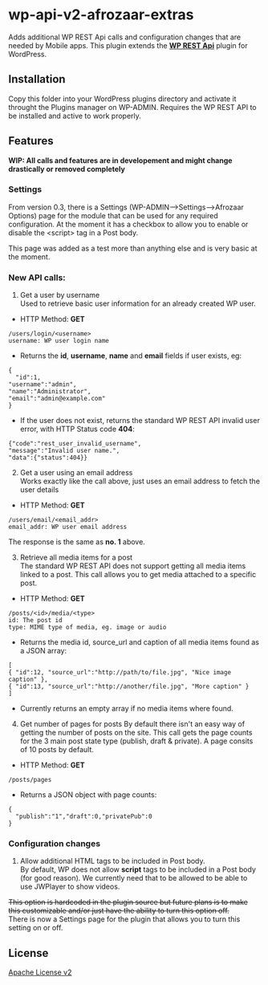# wp-api-v2-afrozaar-extras
Adds additional WP REST Api calls and configuration changes that are needed by Mobile apps.
This plugin extends the **[WP REST Api](https://github.com/WP-API/WP-API)** plugin for WordPress.

## Installation

Copy this folder into your WordPress plugins directory and activate it throught the Plugins manager on WP-ADMIN.
Requires the WP REST API to be installed and active to work properly.

## Features
**WIP: All calls and features are in developement and might change drastically or removed completely**

### Settings
From version 0.3, there is a Settings (WP-ADMIN-->Settings-->Afrozaar Options) page for the module that can be used for any required configuration. At the moment it has a checkbox to allow you to enable or disable the &lt;script&gt; tag in a Post body.

This page was added as a test more than anything else and is very basic at the moment.

### New API calls:
1. Get a user by username<br />
  Used to retrieve basic user information for an already created WP user.
  - HTTP Method: **GET**
  ~~~~
  /users/login/<username>
  username: WP user login name
  ~~~~
  - Returns the **id**, **username**, **name** and **email** fields if user exists, eg:
  ~~~~
  {
    "id":1,
  "username":"admin",
  "name":"Administrator",
  "email":"admin@example.com"
}
  ~~~~
  - If the user does not exist, returns the standard WP REST API invalid user error, with HTTP Status code **404**:
  ~~~~
  {"code":"rest_user_invalid_username",
  "message":"Invalid user name.",
  "data":{"status":404}}
  ~~~~

2. Get a user using an email address<br />
  Works exactly like the call above, just uses an email address to fetch the user details
  - HTTP Method: **GET**
  ~~~~
  /users/email/<email_addr>
  email_addr: WP user email address
  ~~~~
  The response is the same as **no. 1** above.


3. Retrieve all media items for a post<br/>
  The standard WP REST API does not support getting all media items linked to a post. This call allows you to get media attached to a specific post.
  - HTTP Method: **GET**
  ~~~~
  /posts/<id>/media/<type>
  id: The post id
  type: MIME type of media, eg. image or audio
  ~~~~
  - Returns the media id, source_url and caption of all media items found as a JSON array:
  ~~~~
  [
  { "id":12, "source_url":"http://path/to/file.jpg", "Nice image caption" },
  { "id":13, "source_url":"http://another/file.jpg", "More caption" }
  ]
  ~~~~
  - Currently returns an empty array if no media items where found.

4. Get number of pages for posts
  By default there isn't an easy way of getting the number of posts on the site. This call gets the page counts for the 3 main post state type (publish, draft & private).
  A page consits of 10 posts by default.
  - HTTP Method: **GET**
  ~~~~
  /posts/pages
  ~~~~
  - Returns a JSON object with page counts:
  ~~~~
  {
    "publish":"1","draft":0,"privatePub":0
  }  
  ~~~~

### Configuration changes

1. Allow additional HTML tags to be included in Post body.<br/>
  By default, WP does not allow **script** tags to be included in a Post body (for good reason).
  We currently need that to be allowed to be able to use JWPlayer to show videos.

  ~~This option is hardcoded in the plugin source but future plans is to make this customizable and/or just have the ability to turn this option off.~~<br />
  There is now a Settings page for the plugin that allows you to turn this setting on or off.

## License  

[Apache License v2](http://www.apache.org/licenses/LICENSE-2.0)
